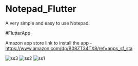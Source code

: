 # Notepad_Flutter

A very simple and easy to use Notepad.

#FlutterApp

Amazon app store link to install the app - https://www.amazon.com/dp/B08ZT34TX8/ref=apps_sf_sta

![ss3](https://user-images.githubusercontent.com/25433069/113143933-566ab100-924a-11eb-970a-7e11070d60a8.jpeg)
![ss2](https://user-images.githubusercontent.com/25433069/113143944-58cd0b00-924a-11eb-9b6d-b16c0540941b.jpeg)
![ss1](https://user-images.githubusercontent.com/25433069/113143948-5965a180-924a-11eb-993d-3bb0cd103709.jpeg)
